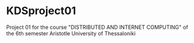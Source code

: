 # KDSproject01
Project 01 for the course "DISTRIBUTED AND INTERNET COMPUTING" of the 6th semester
Aristotle University of Thessaloniki


